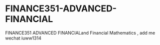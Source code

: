 # FINANCE351-ADVANCED-FINANCIAL
FINANCE351 ADVANCED FINANCIALand Financial Mathematics , add me wechat iuww1314

